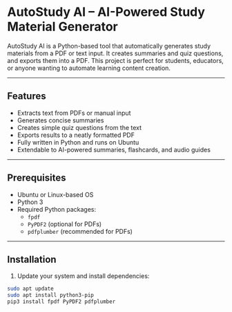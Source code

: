# AutoStudy AI – AI-Powered Study Material Generator

AutoStudy AI is a Python-based tool that automatically generates study materials from a PDF or text input. It creates summaries and quiz questions, and exports them into a PDF. This project is perfect for students, educators, or anyone wanting to automate learning content creation.

---

## Features

- Extracts text from PDFs or manual input
- Generates concise summaries
- Creates simple quiz questions from the text
- Exports results to a neatly formatted PDF
- Fully written in Python and runs on Ubuntu
- Extendable to AI-powered summaries, flashcards, and audio guides

---

## Prerequisites

- Ubuntu or Linux-based OS
- Python 3
- Required Python packages:
  - `fpdf`
  - `PyPDF2` (optional for PDFs)
  - `pdfplumber` (recommended for PDFs)

---

## Installation

1. Update your system and install dependencies:

```bash
sudo apt update
sudo apt install python3-pip
pip3 install fpdf PyPDF2 pdfplumber
